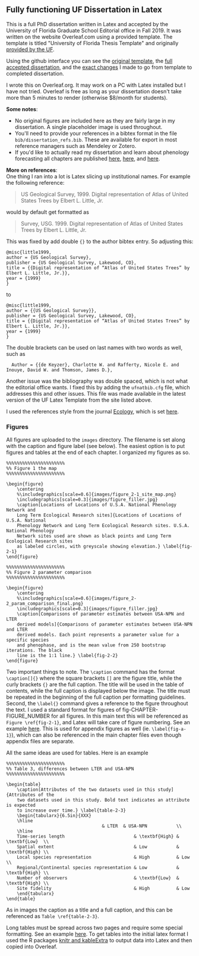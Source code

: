 ## Fully functioning UF Dissertation in Latex

This is a full PhD dissertation written in Latex and accepted by the University of Florida Graduate School Editorial office in Fall 2019. It was written on the website Overleaf.com using a provided template. The template is titled "University of Florida Thesis Template" and originally [provided by the UF](http://helpdesk.ufl.edu/application-support-center/etd-technical-support/ms-word-and-latex-templates/).  

Using the github interface you can see the [original template](https://github.com/sdtaylor/dissertation/tree/original_overleaf_template), the [full accepted dissertation](https://github.com/sdtaylor/dissertation/tree/accepted_dissertation), and the [exact changes](https://github.com/sdtaylor/dissertation/commit/35a8df380f53d6b91f00e4f6d7d953d9eb242cde) I made to go from template to completed dissertation. 

I wrote this on Overleaf.org. It may work on a PC with Latex installed but I have not tried. Overleaf is free as long as your dissertation doesn't take more than 5 minutes to render (otherwise $8/month for students).  

**Some notes**:

- No original figures are included here as they are fairly large in my dissertation. A single placeholder image is used throughout. 
- You'll need to provide your references in a bibtex format in the file `bib/dissertation_refs.bib`. These are available for export in most reference managers such as Mendeley or Zotero.
- If you'd like to actually read my dissertation and learn about phenology forecasting all chapters are published [here](https://doi.org/10.1002/ecy.2568), [here](https://doi.org/10.7287/peerj.preprints.27629v1), and [here](https://doi.org/10.1101/634568).

**More on references**:  
One thing I ran into a lot is Latex slicing up institutional names. For example the following reference:  

>US Geological Survey, 1999. Digital representation of Atlas of United States Trees by
Elbert L. Little, Jr.

would by default get formatted as 

>Survey, USG. 1999. Digital representation of Atlas of United States Trees by
Elbert L. Little, Jr.  

This was fixed by add double `{}` to the author bibtex entry. So adjusting this:

```
@misc{little1999,
author = {US Geological Survey},
publisher = {US Geological Survey, Lakewood, CO},
title = {{Digital representation of “Atlas of United States Trees” by Elbert L. Little, Jr.}},
year = {1999}
}
```

to

```
@misc{little1999,
author = {{US Geological Survey}},
publisher = {US Geological Survey, Lakewood, CO},
title = {{Digital representation of “Atlas of United States Trees” by Elbert L. Little, Jr.}},
year = {1999}
}

```

The double brackets can be used on last names with two words as well, such as

```
  Author = {{de Keyzer}, Charlotte W. and Rafferty, Nicole E. and Inouye, David W. and Thomson, James D.},

```

Another issue was the bibliography was double spaced, which is not what the editorial office wants. I fixed this by adding the `ufnatbib.cfg` file, which addresses this and other issues. This file was made available in the latest version of the UF Latex Template from the site listed above.

I used the references style from the journal [Ecology](https://esajournals.onlinelibrary.wiley.com/journal/19399170), which is set [here](https://github.com/sdtaylor/dissertation/blob/69893f7b4bda7c47ac70d2558641f34d645edcff/main.tex#L86).

### Figures
All figures are uploaded to the `images` directory. The filename is set along with the caption and figure label (see below). The easiest option is to put figures and tables at the end of each chapter. I organized my figures as so.

```
%%%%%%%%%%%%%%%%%%%%%%
%% Figure 1 the map
%%%%%%%%%%%%%%%%%%%%%%

\begin{figure}
	\centering
	%\includegraphics[scale=0.6]{images/figure_2-1_site_map.png}
	\includegraphics[scale=0.3]{images/figure_filler.jpg}
	\caption[Locations of Locations of U.S.A. National Phenology Network and 
	Long Term Ecological Research sites]{Locations of Locations of U.S.A. National 
	Phenology Network and Long Term Ecological Research sites. U.S.A. National Phenology 
	Network sites used are shown as black points and Long Term Ecological Research sites
	as labeled circles, with greyscale showing elevation.} \label{fig-2-1}
\end{figure}

%%%%%%%%%%%%%%%%%%%%%%
%% Figure 2 parameter comparison
%%%%%%%%%%%%%%%%%%%%%%

\begin{figure}
	\centering
    %\includegraphics[scale=0.6]{images/figure_2-2_param_comparison_final.png}
    \includegraphics[scale=0.3]{images/figure_filler.jpg}
    \caption[Comparisons of parameter estimates between USA-NPN and LTER 
    derived models]{Comparisons of parameter estimates between USA-NPN and LTER 
    derived models. Each point represents a parameter value for a specific species 
    and phenophase, and is the mean value from 250 bootstrap iterations. The black 
    line is the 1:1 line.} \label{fig-2-2}
\end{figure}

```

Two important things to note. The `\caption` command has the format `\caption[]{}` where the square brackets `[]` are the figure title, while the curly brackets `{}` are the full caption. The title will be used in the table of contents, while the full caption is displayed below the image. The title must be repeated in the beginning of the full caption per formatting guidelines.  
Second, the `\label{}` command gives a reference to the figure throughout the text. I used a standard format for figures of fig-CHAPTER-FIGURE_NUMBER for all figures. In this main text this will be referenced as `Figure \ref{fig-2-1}`, and Latex will take care of figure numbering. See an example [here](https://github.com/sdtaylor/dissertation/blob/35a8df380f53d6b91f00e4f6d7d953d9eb242cde/tex/chapter3.tex#L48). This is used for appendix figures as well (ie. `\label{fig-a-1}`), which can also be referenced in the main chapter files even though appendix files are separate. 

All the same ideas are used for tables. Here is an example

```
%%%%%%%%%%%%%%%%%%%%%%
%% Table 3, differences between LTER and USA-NPN
%%%%%%%%%%%%%%%%%%%%%%

\begin{table}
    \caption[Attributes of the two datasets used in this study]{Attributes of the 
    two datasets used in this study. Bold text indicates an attribute is expected 
    to increase over time.} \label{table-2-3}
    \begin{tabularx}{6.5in}{XXX}
    \hline
                                    & LTER  & USA-NPN           \\
    \hline
    Time-series length                          & \textbf{High} & \textbf{Low}  \\
    Spatial extent                              & Low           & \textbf{High} \\
    Local species representation                & High          & Low           \\
    Regional/Continental species representation & Low           & \textbf{High} \\
    Number of observers                         & \textbf{Low}  & \textbf{High} \\
    Site fidelity                               & High          & Low          
    \end{tabularx}
\end{table}
```

As in images the caption as a title and a full caption, and this can be referenced as `Table \ref{table-2-3}`.  

Long tables must be spread across two pages and require some special formatting. See an example [here](https://github.com/sdtaylor/dissertation/blob/35a8df380f53d6b91f00e4f6d7d953d9eb242cde/tex/appendixC.tex#L83). To get tables into the initial latex format I used the R packages [knitr and kableExtra](https://cran.r-project.org/web/packages/kableExtra/vignettes/awesome_table_in_html.html) to output data into Latex and then copied into Overleaf. 
